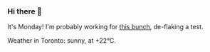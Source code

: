 ### Hi there :wave:

It's Monday! I'm probably working for [this bunch](https://github.com/kohofinancial), de-flaking a test.

Weather in Toronto: sunny, at +22°C.
